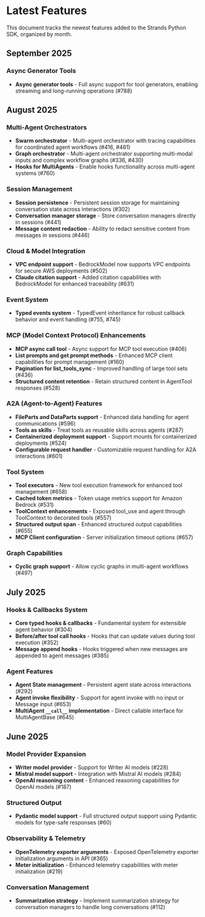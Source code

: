# Latest Features

This document tracks the newest features added to the Strands Python SDK, organized by month.

## September 2025

### Async Generator Tools
- **Async generator tools** - Full async support for tool generators, enabling streaming and long-running operations (#788)

## August 2025

### Multi-Agent Orchestrators
- **Swarm orchestrator** - Multi-agent orchestrator with tracing capabilities for coordinated agent workflows (#416, #461)
- **Graph orchestrator** - Multi-agent orchestrator supporting multi-modal inputs and complex workflow graphs (#336, #430)
- **Hooks for MultiAgents** - Enable hooks functionality across multi-agent systems (#760)

### Session Management
- **Session persistence** - Persistent session storage for maintaining conversation state across interactions (#302)
- **Conversation manager storage** - Store conversation managers directly in sessions (#441)
- **Message content redaction** - Ability to redact sensitive content from messages in sessions (#446)

### Cloud & Model Integration
- **VPC endpoint support** - BedrockModel now supports VPC endpoints for secure AWS deployments (#502)
- **Claude citation support** - Added citation capabilities with BedrockModel for enhanced traceability (#631)

### Event System
- **Typed events system** - TypedEvent inheritance for robust callback behavior and event handling (#755, #745)

### MCP (Model Context Protocol) Enhancements
- **MCP async call tool** - Async support for MCP tool execution (#406)
- **List prompts and get prompt methods** - Enhanced MCP client capabilities for prompt management (#160)
- **Pagination for list_tools_sync** - Improved handling of large tool sets (#436)
- **Structured content retention** - Retain structured content in AgentTool responses (#528)

### A2A (Agent-to-Agent) Features
- **FileParts and DataParts support** - Enhanced data handling for agent communications (#596)
- **Tools as skills** - Treat tools as reusable skills across agents (#287)
- **Containerized deployment support** - Support mounts for containerized deployments (#524)
- **Configurable request handler** - Customizable request handling for A2A interactions (#601)

### Tool System
- **Tool executors** - New tool execution framework for enhanced tool management (#658)
- **Cached token metrics** - Token usage metrics support for Amazon Bedrock (#531)
- **ToolContext enhancements** - Exposed tool_use and agent through ToolContext to decorated tools (#557)
- **Structured output span** - Enhanced structured output capabilities (#655)
- **MCP Client configuration** - Server initialization timeout options (#657)

### Graph Capabilities
- **Cyclic graph support** - Allow cyclic graphs in multi-agent workflows (#497)

## July 2025

### Hooks & Callbacks System
- **Core typed hooks & callbacks** - Fundamental system for extensible agent behavior (#304)
- **Before/after tool call hooks** - Hooks that can update values during tool execution (#352)
- **Message append hooks** - Hooks triggered when new messages are appended to agent messages (#385)

### Agent Features
- **Agent State management** - Persistent agent state across interactions (#292)
- **Agent invoke flexibility** - Support for agent invoke with no input or Message input (#653)
- **MultiAgent `__call__` implementation** - Direct callable interface for MultiAgentBase (#645)

## June 2025

### Model Provider Expansion
- **Writer model provider** - Support for Writer AI models (#228)
- **Mistral model support** - Integration with Mistral AI models (#284)
- **OpenAI reasoning content** - Enhanced reasoning capabilities for OpenAI models (#187)

### Structured Output
- **Pydantic model support** - Full structured output support using Pydantic models for type-safe responses (#60)

### Observability & Telemetry
- **OpenTelemetry exporter arguments** - Exposed OpenTelemetry exporter initialization arguments in API (#365)
- **Meter initialization** - Enhanced telemetry capabilities with meter initialization (#219)

### Conversation Management
- **Summarization strategy** - Implement summarization strategy for conversation managers to handle long conversations (#112)